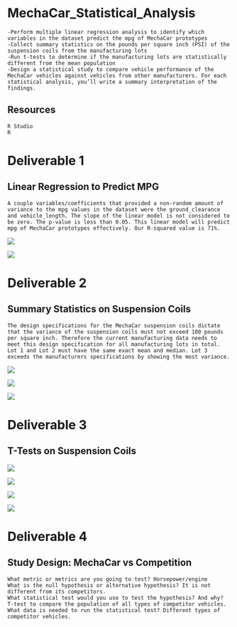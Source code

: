 # MechaCar_Statistical_Analysis
	-Perform multiple linear regression analysis to identify which variables in the dataset predict the mpg of MechaCar prototypes
	-Collect summary statistics on the pounds per square inch (PSI) of the suspension coils from the manufacturing lots
	-Run t-tests to determine if the manufacturing lots are statistically different from the mean population
	-Design a statistical study to compare vehicle performance of the MechaCar vehicles against vehicles from other manufacturers. For each statistical analysis, you’ll write a summary interpretation of the findings.
	
## Resources
	R Studio
	R
	
# Deliverable 1

## Linear Regression to Predict MPG
	A couple variables/coefficients that provided a non-random amount of variance to the mpg values in the dataset were the ground_clearance and vehicle_length. The slope of the linear model is not considered to be zero. The p-value is less than 0.05. This linear model will predict mpg of MechaCar prototypes effectively. Our R-squared value is 71%.


![](Resources/images/deliverable1-1.png)

![](Resources/images/deliverable1-2.png)

# Deliverable 2

## Summary Statistics on Suspension Coils
    The design specifications for the MechaCar suspension coils dictate that the variance of the suspension coils must not exceed 100 pounds per square inch. Therefore the current manufacturing data needs to meet this design specification for all manufacturing lots in total. Lot 1 and Lot 2 must have the same exact mean and median. Lot 3 exceeds the manufacturers specifications by showing the most variance.

![](Resources/images/deliverable2.png)

![](Resources/images/deliverable2_lotsummary.png)

![](Resources/images/deliverable2_summarize.png)



# Deliverable 3
## T-Tests on Suspension Coils

![](Resources/images/deliverable3.png)

![](Resources/images/deliverable3-1.png)

![](Resources/images/deliverable3-2.png)

![](Resources/images/deliverable3-3.png)


# Deliverable 4
## Study Design: MechaCar vs Competition
	What metric or metrics are you going to test? Horsepower/engine
	What is the null hypothesis or alternative hypothesis? It is not different from its competitors.
	What statistical test would you use to test the hypothesis? And why? T-test to compare the population of all types of competitor vehicles.
	What data is needed to run the statistical test? Different types of competitor vehicles. 
